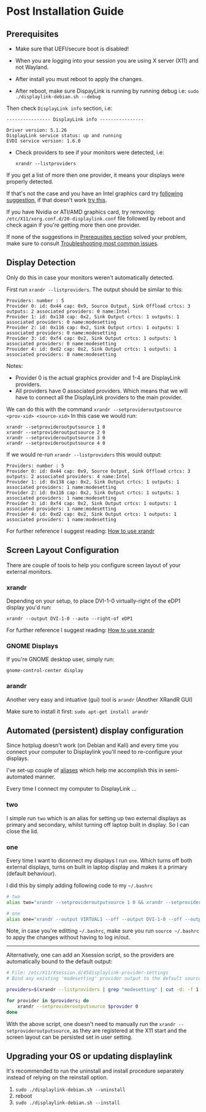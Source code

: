 # Post Installation Guide

## Prerequisites

* Make sure that UEFI/secure boot is disabled!

* When you are logging into your session you are using X server (X11) and not Wayland.

* After install you must reboot to apply the changes.

* After reboot, make sure DispayLink is running by running debug i.e: `sudo ./displaylink-debian.sh --debug`

Then check `DisplayLink info` section, i.e:

```
---------------- DisplayLink info ----------------

Driver version: 5.1.26
DisplayLink service status: up and running
EVDI service version: 1.6.0
```

* Check providers to see if your monitors were detected, i.e:

  ```xrandr --listproviders```

If you get a list of more then one provider, it means your displays were properly detected. 

If that's not the case and you have an Intel graphics card try [following suggestion](https://github.com/AdnanHodzic/displaylink-debian/issues/228#issuecomment-467889348), if that doesn't work [try this](https://github.com/AdnanHodzic/displaylink-debian/issues/236#issuecomment-471213411).

If you have Nvidia or ATI/AMD graphics card, try removing: `/etc/X11/xorg.conf.d/20-displaylink.conf` file followed by reboot and check again if you're getting more then one provider. 

If none of the suggestions in [Prerequsites section](#prerequisites) solved your problem, make sure to consult [Troubleshooting most common issues](common-issues.md).

## Display Detection

Only do this in case your monitors weren't automatically detected.

First run `xrandr --listproviders`. 
The output should be similar to this:
```
Providers: number : 5
Provider 0: id: 0x44 cap: 0x9, Source Output, Sink Offload crtcs: 3 outputs: 2 associated providers: 0 name:Intel
Provider 1: id: 0x138 cap: 0x2, Sink Output crtcs: 1 outputs: 1 associated providers: 0 name:modesetting
Provider 2: id: 0x116 cap: 0x2, Sink Output crtcs: 1 outputs: 1 associated providers: 0 name:modesetting
Provider 3: id: 0xf4 cap: 0x2, Sink Output crtcs: 1 outputs: 1 associated providers: 0 name:modesetting
Provider 4: id: 0xd2 cap: 0x2, Sink Output crtcs: 1 outputs: 1 associated providers: 0 name:modesetting
```
Notes:
* Provider 0 is the actual graphics provider and 1-4 are DisplayLink providers.
* All providers have 0 associated providers. Which means that we will have to connect all the DisplayLink providers to the main provider. 

We can do this with the command `xrandr --setprovideroutputsource <prov-xid> <source-xid>`
In this case we would run:
```
xrandr --setprovideroutputsource 1 0
xrandr --setprovideroutputsource 2 0
xrandr --setprovideroutputsource 3 0
xrandr --setprovideroutputsource 4 0
```
If we would re-run `xrandr --listproviders` this would output:
```
Providers: number : 5
Provider 0: id: 0x44 cap: 0x9, Source Output, Sink Offload crtcs: 3 outputs: 2 associated providers: 4 name:Intel
Provider 1: id: 0x138 cap: 0x2, Sink Output crtcs: 1 outputs: 1 associated providers: 1 name:modesetting
Provider 2: id: 0x116 cap: 0x2, Sink Output crtcs: 1 outputs: 1 associated providers: 1 name:modesetting
Provider 3: id: 0xf4 cap: 0x2, Sink Output crtcs: 1 outputs: 1 associated providers: 1 name:modesetting
Provider 4: id: 0xd2 cap: 0x2, Sink Output crtcs: 1 outputs: 1 associated providers: 1 name:modesetting
```

For further reference I suggest reading: 
[How to use xrandr](https://web.archive.org/web/20180224075928/https://pkg-xorg.alioth.debian.org/howto/use-xrandr.html)

## Screen Layout Configuration

There are couple of tools to help you configure screen layout of your external monitors. 

### xrandr

Depending on your setup, to place DVI-1-0 virtually-right of the eDP1 display you'd run:

```xrandr --output DVI-1-0 --auto --right-of eDP1```

For further reference I suggest reading: 
[How to use xrandr](https://web.archive.org/web/20180224075928/https://pkg-xorg.alioth.debian.org/howto/use-xrandr.html)

### GNOME Displays

If you're GNOME desktop user, simply run:

```gnome-control-center display```

### arandr

Another very easy and intuative (gui) tool is ```arandr``` (Another XRandR GUI) 

Make sure to install it first: ```sudo apt-get install arandr```

## Automated (persistent) display configuration

Since hotplug doesn't work (on Debian and Kali) and every time you connect your computer to Displaylink you'll need to re-configure your displays.

I've set-up couple of [aliases](http://www.linfo.org/alias.html) which help me accomplish this in semi-automated manner.

Every time I connect my computer to DisplayLink ...

### two

I simple run ```two``` which is an alias for setting up two external displays as primary and secondary, whilst turning off laptop built in display. So I can close the lid.

### one

Every time I want to diconnect my displays I run ```one```. Which turns off both external displays, turns on built in laptop display and makes it a primary (default behaviour).

I did this by simply adding following code to my ```~/.bashrc```

```bash
# two
alias two="xrandr --setprovideroutputsource 1 0 && xrandr --setprovideroutputsource 2 0 && xrandr --output VIRTUAL1 --off --output DVI-1-0 --primary --auto --pos 0x0 --rotate normal --output DP1 --off --output HDMI2 --off --output HDMI1 --off --output eDP1 --off --output DVI-2-1 --auto --pos 1680x0 --rotate normal"

# one
alias one="xrandr --output VIRTUAL1 --off --output DVI-1-0 --off --output DP1 --off --output HDMI2 --off --output HDMI1 --off --output eDP1 --primary --mode 1366x768 --pos 0x0 --rotate normal --output DVI-2-1 --off"
```

Note, in case you're editting ```~/.bashrc```, make sure you run ```source ~/.bashrc``` to appy the changes without having to log in/out.

---
Alternatively, one can add an Xsession script, so the providers are automatically bound to the default output:
```bash
# File: /etc/X11/Xsession.d/45displaylink-provider-settings
# Bind any existing 'modesetting' provider output to the default source

providers=$(xrandr --listproviders | grep "modesetting" | cut -d: -f 1 | cut -d ' ' -f 2 | grep -v 0)

for provider in $providers; do
    xrandr --setprovideroutputsource $provider 0
done
```

With the above script, one doesn't need to manually run the `xrandr --setprovideroutputsource`, as they are registered at the X11 start and the screen layout can be persisted set in user setting.

## Upgrading your OS or updating displaylink
It's recommended to run the uninstall and install procedure separately instead of relying on the reinstall option.
1. `sudo ./displaylink-debian.sh --uninstall`
2. reboot
3. `sudo ./displaylink-debian.sh --install`


